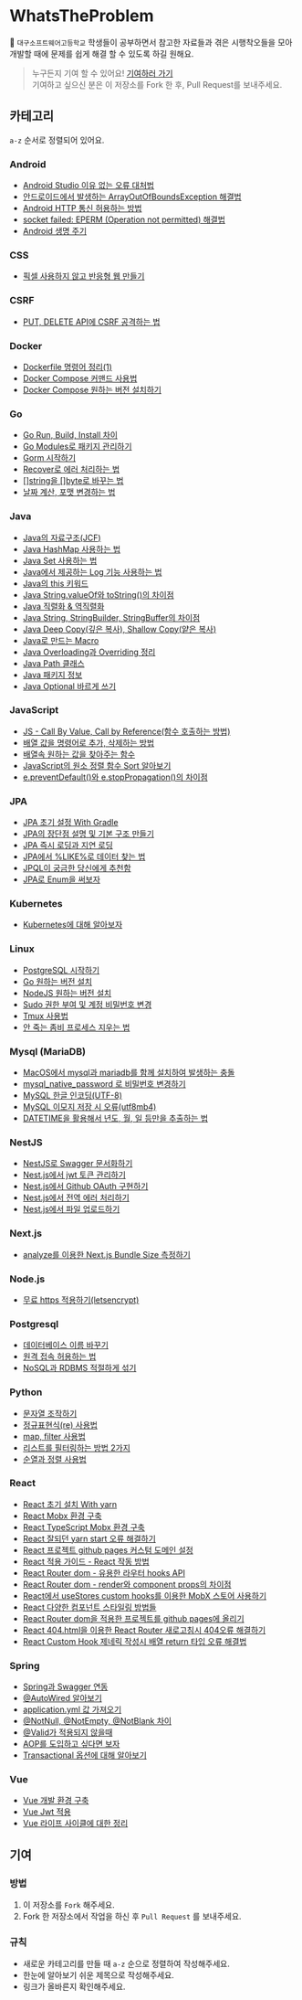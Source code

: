 # WhatsTheProblem

📖 `대구소프트웨어고등학교` 학생들이 공부하면서 참고한 자료들과 겪은 시행착오들을 모아 개발할 때에 문제를 쉽게 해결 할 수 있도록 하길 원해요.

> 누구든지 기여 할 수 있어요! [기여하러 가기](#기여)<br/>기여하고 싶으신 분은 이 저장소를 Fork 한 후, Pull Request를 보내주세요.

## 카테고리

`a-z` 순서로 정렬되어 있어요.

### Android

- [Android Studio 이유 없는 오류 대처법](https://velog.io/@nkstar00/Android-Studio-%EC%9D%B4%EC%9C%A0-%EB%AA%A8%EB%A5%BC-%EC%98%A4%EB%A5%98-%EB%8C%80%EC%B2%98%EB%B2%95)
- [안드로이드에서 발생하는 ArrayOutOfBoundsException 해결법](https://blog.naver.com/kimjongwoo2003/222120756500)
- [Android HTTP 통신 허용하는 방법](https://velog.io/@nkstar00/Android-HTTP-%ED%86%B5%EC%8B%A0-%ED%97%88%EC%9A%A9%ED%95%98%EB%8A%94-%EB%B2%95)
- [socket failed: EPERM (Operation not permitted) 해결법](https://blog.naver.com/kimjongwoo2003/222129083610)
- [Android 생명 주기](https://velog.io/@nkstar00/Android-%EC%83%9D%EB%AA%85-%EC%A3%BC%EA%B8%B0-Life-Cycle)

### CSS
- [픽셀 사용하지 않고 반응형 웹 만들기](https://nykim.work/85)

### CSRF
- [PUT, DELETE API에 CSRF 공격하는 법](https://stackoverflow.com/questions/11833061/is-csrf-possible-with-put-or-delete-methods)

### Docker 
- [Dockerfile 명령어 정리(1)](https://nirsa.tistory.com/66)
- [Docker Compose 커맨드 사용법](https://www.daleseo.com/docker-compose/)
- [Docker Compose 원하는 버전 설치하기](https://docs.docker.com/compose/install/)

### Go

- [Go Run, Build, Install 차이](https://medium.com/@whj2013123218/go-run-build-install-fa29cab5bc32)
- [Go Modules로 패키지 관리하기](https://velog.io/@kimmachinegun/Go-Go-Modules-살펴보기-7cjn4soifk)
- [Gorm 시작하기](http://blog.naver.com/PostView.nhn?blogId=pjt3591oo&logNo=221863347387)
- [Recover로 에러 처리하는 법](https://hamait.tistory.com/1027)
- [[]string을 []byte로 바꾸는 법](https://www.socketloop.com/tutorials/golang-convert-string-to-byte-examples)
- [날짜 계산, 포맷 변경하는 법](https://brownbears.tistory.com/405)

### Java

- [Java의 자료구조(JCF)](https://wlswoo.tistory.com/5)
- [Java HashMap 사용하는 법](https://codechacha.com/ko/java-map-hashmap/)
- [Java Set 사용하는 법](https://palpit.tistory.com/655)
- [Java에서 제공하는 Log 기능 사용하는 법](http://www.gisdeveloper.co.kr/?p=5174)
- [Java의 this 키워드](https://library1008.tistory.com/4)
- [Java String.valueOf와 toString()의 차이점](https://swjeong.tistory.com/146)
- [Java 직렬화 & 역직렬화](https://nesoy.github.io/articles/2018-04/Java-Serialize)
- [Java String, StringBuilder, StringBuffer의 차이점](https://12bme.tistory.com/42)
- [Java Deep Copy(깊은 복사), Shallow Copy(얕은 복사)](https://velog.io/@nkstar00/Java%EC%97%90%EC%84%9C%EC%9D%98-%EA%B9%8A%EC%9D%80-%EB%B3%B5%EC%82%AC%EC%99%80-%EC%96%95%EC%9D%80-%EB%B3%B5%EC%82%AC)
- [Java로 만드는 Macro](https://velog.io/@nkstar00/Java%EB%A1%9C-Macro%EB%A5%BC-%EB%A7%8C%EB%93%A4%EC%96%B4%EB%B3%B4%EC%9E%90)
- [Java Overloading과 Overriding 정리](https://velog.io/@nkstar00/%EC%98%A4%EB%B2%84%EB%A1%9C%EB%94%A9Overloading%EA%B3%BC-%EC%98%A4%EB%B2%84%EB%9D%BC%EC%9D%B4%EB%94%A9Overriding)
- [Java Path 클래스](https://m.blog.naver.com/PostView.nhn?blogId=horajjan&logNo=220484659082&proxyReferer=https:%2F%2Fwww.google.com%2F)
- [Java 패키지 정보](https://mvnrepository.com/)
- [Java Optional 바르게 쓰기](http://homoefficio.github.io/2019/10/03/Java-Optional-바르게-쓰기/)

### JavaScript

- [JS - Call By Value, Call by Reference(함수 호출하는 방법)](https://wlswoo.tistory.com/7)
- [배열 값을 명령어로 추가, 삭제하는 방법](https://gent.tistory.com/295)
- [배열속 원하는 값을 찾아주는 함수](https://dpdpwl.tistory.com/112)
- [JavaScript의 원소 정렬 함수 Sort 알아보기](https://dudmy.net/javascript/2015/11/16/javascript-sort/)
- [e.preventDefault()와 e.stopPropagation()의 차이점](https://velog.io/@yiyb0603/JS-e.preventDefault%EC%99%80-e.stopPropagation%EC%9D%98-%EC%B0%A8%EC%9D%B4%EC%A0%90)

### JPA

- [JPA 초기 설정 With Gradle](https://blog.naver.com/PostView.nhn?blogId=kangminser88&logNo=221308016222)
- [JPA의 장단점 설명 및 기본 구조 만들기](https://goddaehee.tistory.com/209)
- [JPA 즉시 로딩과 지연 로딩](https://ict-nroo.tistory.com/132)
- [JPA에서 %LIKE%로 데이터 찾는 법](https://stackoverflow.com/questions/25362540/like-query-in-spring-jparepository)
- [JPQL이 궁금한 당신에게 추천함](https://joont92.github.io/jpa/Spring-Data-JPA/)
- [JPA로 Enum을 써보자](https://www.baeldung.com/jpa-persisting-enums-in-jpa)

### Kubernetes
- [Kubernetes에 대해 알아보자](https://www.redhat.com/ko/topics/containers/what-is-kubernetes)

### Linux

- [PostgreSQL 시작하기](https://velog.io/@maintain0404/PosgreSQL-%EC%8B%9C%EC%9E%91%ED%95%98%EA%B8%B0)
- [Go 원하는 버전 설치](https://github.com/golang/go/wiki/Ubuntu)
- [NodeJS 원하는 버전 설치](https://github.com/nodesource/distributions/blob/master/README.md)
- [Sudo 권한 부여 및 계정 비밀번호 변경](https://m.blog.naver.com/wonseok0403/221347390374)
- [Tmux 사용법](https://velog.io/@ur-luella/tmux-사용법)
- [안 죽는 좀비 프로세스 지우는 법](https://zetawiki.com/wiki/안_죽는_좀비_프로세스_죽이기)

### Mysql (MariaDB)

- [MacOS에서 mysql과 mariadb를 함께 설치하여 발생하는 충돌](https://stackoverrun.com/ko/q/11675926)
- [mysql_native_password 로 비밀번호 변경하기](https://mariadb.org/authentication-in-mariadb-10-4/)
- [MySQL 한글 인코딩(UTF-8)](https://bestcoding.tistory.com/11)
- [MySQL 이모지 저장 시 오류(utf8mb4)](https://yookeun.github.io/database/2015/07/21/mysql-utf8mb4/)
- [DATETIME을 활용해서 년도, 월, 일 등만을 추출하는 법](https://extbrain.tistory.com/60)

### NestJS
- [NestJS로 Swagger 문서화하기](https://velog.io/@glowforever/NESTJS로-Swagger-문서화-하기)
- [Nest.js에서 jwt 토큰 관리하기](https://velog.io/@yiyb0603/Nest.js%EC%97%90%EC%84%9C-jwt-%ED%86%A0%ED%81%B0-%EA%B4%80%EB%A6%AC%ED%95%98%EA%B8%B0)
- [Nest.js에서 Github OAuth 구현하기](https://velog.io/@yiyb0603/Nest.js%EC%97%90%EC%84%9C-Github-OAuth-%EA%B5%AC%ED%98%84%ED%95%98%EA%B8%B0)
- [Nest.js에서 전역 에러 처리하기](https://velog.io/@yiyb0603/Nest.js%EC%97%90%EC%84%9C-%EC%A0%84%EC%97%AD%EC%9C%BC%EB%A1%9C-%EC%97%90%EB%9F%AC-%EC%B2%98%EB%A6%AC%ED%95%98%EA%B8%B0)
- [Nest.js에서 파일 업로드하기](https://velog.io/@yiyb0603/Nest.js%EC%97%90%EC%84%9C-%ED%8C%8C%EC%9D%BC-%EC%97%85%EB%A1%9C%EB%93%9C%ED%95%98%EA%B8%B0)

### Next.js
- [analyze를 이용한 Next.js Bundle Size 측정하기](https://flaviocopes.com/nextjs-analyze-app-bundle/)

### Node.js

- [무료 https 적용하기(letsencrypt)](https://slog.website/post/5)

### Postgresql

- [데이터베이스 이름 바꾸기](https://stackoverrun.com/ko/q/16709)
- [원격 접속 허용하는 법](https://jupiny.com/2016/12/13/could-not-connect-to-server-connection-refused-when-remote-access-to-postgresql/)
- [NoSQL과 RDBMS 적절하게 섞기](https://mustread.tistory.com/5)

### Python
- [문자열 조작하기](https://dojang.io/mod/page/view.php?id=2299)
- [정규표현식(re) 사용법](https://greeksharifa.github.io/정규표현식(re)/2018/08/04/regex-usage-05-intermediate/)
- [map, filter 사용법](https://wikidocs.net/22803)
- [리스트를 필터링하는 방법 2가지](https://m.blog.naver.com/wideeyed/221839555992)
- [순열과 정렬 사용법](https://velog.io/@dramatic/Python-permutation-combination-순열과-조합)

### React

- [React 초기 설치 With yarn](https://velopert.com/3621)
- [React Mobx 환경 구축](https://velog.io/@hadmarine/MobX-with-React-Applying)
- [React TypeScript Mobx 환경 구축](https://slog.website/post/3)
- [React 잘되던 yarn start 오류 해결하기](https://stackoverflow.com/questions/54393192/error-yarn-start-error-command-start-not-found)
- [React 프로젝트 github pages 커스텀 도메인 설정](https://medium.com/@shauxna/setting-up-a-custom-domain-for-your-react-app-on-github-pages-827b2606ca18)
- [React 적용 가이드 - React 작동 방법](https://d2.naver.com/helloworld/9297403)
- [React Router dom - 유용한 라우터 hooks API](https://john015.netlify.app/react-router-v-5-1-%EB%AC%B4%EC%97%87%EC%9D%B4-%EB%8B%AC%EB%9D%BC%EC%A1%8C%EC%9D%84%EA%B9%8C)
- [React Router dom - render와 component props의 차이점](https://mingcoder.me/2019/12/04/Programming/React/react-router-component-vs-render/)
- [React에서 useStores custom hooks를 이용한 MobX 스토어 사용하기](https://mobx-react.js.org/recipes-migration#hooks-for-the-rescue)
- [React 다양한 컴포넌트 스타일링 방법들](https://velopert.com/3447)
- [React Router dom을 적용한 프로젝트를 github pages에 올리기](https://medium.com/@_diana_lee/react-react-router-%EC%A0%81%EC%9A%A9%ED%95%9C-react-%EC%95%B1%EC%9D%84-github-pages%EB%A1%9C-%EB%B0%B0%ED%8F%AC%ED%95%98%EB%8A%94-%EB%B2%95-5f6119c6a5d9)
- [React 404.html을 이용한 React Router 새로고침시 404오류 해결하기](https://iamsjy17.github.io/react/2018/11/04/githubpage-SPA.html)
- [React Custom Hook 제네릭 작성시 배열 return 타입 오류 해결법](https://fettblog.eu/typescript-react-typeing-custom-hooks/)

### Spring

- [Spring과 Swagger 연동](https://www.youtube.com/watch?v=2da5VedUvaw)
- [@AutoWired 알아보기](https://galid1.tistory.com/512)
- [application.yml 값 가져오기](https://oingdaddy.tistory.com/186)
- [@NotNull, @NotEmpty, @NotBlank 차이](https://sanghye.tistory.com/36)
- [@Valid가 적용되지 않을때](https://stackoverflow.com/questions/48614773/spring-boot-validation-annotations-valid-and-notblank-not-working)
- [AOP를 도입하고 싶다면 보자](https://alwayspr.tistory.com/34)
- [Transactional 옵션에 대해 알아보기](https://velog.io/@sa833591/Spring-Transactional-%EC%98%B5%EC%85%98)

### Vue

- [Vue 개발 환경 구축](https://armontad-1202.tistory.com/entry/Vue-%EA%B0%9C%EB%B0%9C%ED%99%98%EA%B2%BD-%EA%B5%AC%EC%B6%95)
- [Vue Jwt 적용](https://focuspro.tistory.com/14)
- [Vue 라이프 사이클에 대한 정리](https://beomy.tistory.com/47)

## 기여

### 방법

1. 이 저장소를 `Fork` 해주세요.
2. Fork 한 저장소에서 작업을 하신 후 `Pull Request` 를 보내주세요.

### 규칙

- 새로운 카테고리를 만들 때 `a-z` 순으로 정렬하여 작성해주세요.
- 한눈에 알아보기 쉬운 제목으로 작성해주세요.
- 링크가 올바른지 확인해주세요.
